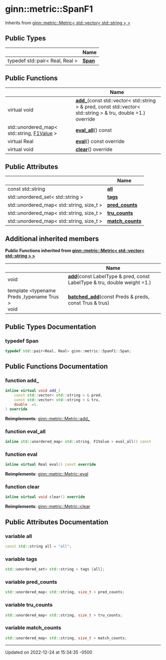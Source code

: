 # ginn::metric::SpanF1




Inherits from [ginn::metric::Metric< std::vector< std::string > >](api/Classes/classginn_1_1metric_1_1_metric.md)

## Public Types

<span class="api-table">

|                | Name           |
| -------------- | -------------- |
| typedef std::pair< Real, Real > | **[Span](api/Classes/classginn_1_1metric_1_1_span_f1.md#typedef-span)**  |


</span>

## Public Functions

<span class="api-table">

|                | Name           |
| -------------- | -------------- |
| virtual void | **[add_](api/Classes/classginn_1_1metric_1_1_span_f1.md#function-add_)**(const std::vector< std::string > & pred, const std::vector< std::string > & tru, double  =1.) override |
| std::unordered_map< std::string, [F1Value](api/Classes/structginn_1_1metric_1_1_f1_value.md) > | **[eval_all](api/Classes/classginn_1_1metric_1_1_span_f1.md#function-eval_all)**() const |
| virtual Real | **[eval](api/Classes/classginn_1_1metric_1_1_span_f1.md#function-eval)**() const override |
| virtual void | **[clear](api/Classes/classginn_1_1metric_1_1_span_f1.md#function-clear)**() override |


</span>

## Public Attributes

<span class="api-table">

|                | Name           |
| -------------- | -------------- |
| const std::string | **[all](api/Classes/classginn_1_1metric_1_1_span_f1.md#variable-all)**  |
| std::unordered_set< std::string > | **[tags](api/Classes/classginn_1_1metric_1_1_span_f1.md#variable-tags)**  |
| std::unordered_map< std::string, size_t > | **[pred_counts](api/Classes/classginn_1_1metric_1_1_span_f1.md#variable-pred_counts)**  |
| std::unordered_map< std::string, size_t > | **[tru_counts](api/Classes/classginn_1_1metric_1_1_span_f1.md#variable-tru_counts)**  |
| std::unordered_map< std::string, size_t > | **[match_counts](api/Classes/classginn_1_1metric_1_1_span_f1.md#variable-match_counts)**  |


</span>

## Additional inherited members

</span>

**Public Functions inherited from [ginn::metric::Metric< std::vector< std::string > >](api/Classes/classginn_1_1metric_1_1_metric.md)**

<span class="api-table">

|                | Name           |
| -------------- | -------------- |
| void | **[add](api/Classes/classginn_1_1metric_1_1_metric.md#function-add)**(const LabelType & pred, const LabelType & tru, double weight =1.) |
| template <typename Preds ,typename Trus \> <br>void | **[batched_add](api/Classes/classginn_1_1metric_1_1_metric.md#function-batched_add)**(const Preds & preds, const Trus & trus) |


</span>


## Public Types Documentation

### typedef Span

```cpp
typedef std::pair<Real, Real> ginn::metric::SpanF1::Span;
```


## Public Functions Documentation

### function add_

```cpp
inline virtual void add_(
    const std::vector< std::string > & pred,
    const std::vector< std::string > & tru,
    double  =1.
) override
```


**Reimplements**: [ginn::metric::Metric::add_](api/Classes/classginn_1_1metric_1_1_metric.md#function-add_)


### function eval_all

```cpp
inline std::unordered_map< std::string, F1Value > eval_all() const
```


### function eval

```cpp
inline virtual Real eval() const override
```


**Reimplements**: [ginn::metric::Metric::eval](api/Classes/classginn_1_1metric_1_1_metric.md#function-eval)


### function clear

```cpp
inline virtual void clear() override
```


**Reimplements**: [ginn::metric::Metric::clear](api/Classes/classginn_1_1metric_1_1_metric.md#function-clear)


## Public Attributes Documentation

### variable all

```cpp
const std::string all = "all";
```


### variable tags

```cpp
std::unordered_set< std::string > tags {all};
```


### variable pred_counts

```cpp
std::unordered_map< std::string, size_t > pred_counts;
```


### variable tru_counts

```cpp
std::unordered_map< std::string, size_t > tru_counts;
```


### variable match_counts

```cpp
std::unordered_map< std::string, size_t > match_counts;
```


-------------------------------

Updated on 2022-12-24 at 15:34:35 -0500